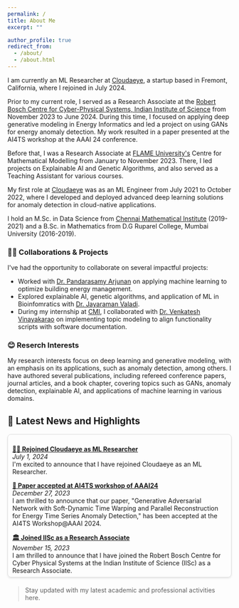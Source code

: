 ```yaml
---
permalink: /
title: About Me
excerpt: ""

author_profile: true
redirect_from: 
  - /about/
  - /about.html
---
```




I am currently an ML Researcher at [Cloudaeye](https://www.cloudaeye.com/), a startup based in Fremont, California, where I rejoined in July 2024.

Prior to my current role, I served as a Research Associate at the [Robert Bosch Centre for Cyber-Physical Systems, Indian Institute of Science](https://cps.iisc.ac.in/) from November 2023 to June 2024. During this time, I focused on applying deep generative modeling in Energy Informatics and led a project on using GANs for energy anomaly detection. My work resulted in a paper presented at the AI4TS workshop at the AAAI 24 conference.

Before that, I was a Research Associate at [FLAME University's](https://www.flame.edu.in/) Centre for Mathematical Modelling from January to November 2023. There, I led projects on Explainable AI and Genetic Algorithms, and also served as a Teaching Assistant for various courses.

My first role at [Cloudaeye](https://www.cloudaeye.com/) was as an ML Engineer from July 2021 to October 2022, where I developed and deployed advanced deep learning solutions for anomaly detection in cloud-native applications.

I hold an M.Sc. in Data Science from [Chennai Mathematical Institute](https://www.cmi.ac.in/) (2019-2021) and a B.Sc. in Mathematics from D.G Ruparel College, Mumbai University (2016-2019).



### 🙌🔬 Collaborations & Projects

I've had the opportunity to collaborate on several impactful projects:

- Worked with [Dr. Pandarasamy Arjunan](https://www.samy101.com/) on applying machine learning to optimize building energy management.
- Explored explainable AI, genetic algorithms, and application of ML in Bioinfomratics with [Dr. Jayaraman Valadi](https://www.flame.edu.in/faculty/jayaraman-v-k).
- During my internship at [CMI](https://www.cmi.ac.in/), I collaborated with [Dr. Venkatesh Vinayakarao](http://vvtesh.co.in/) on implementing topic modeling to align functionality scripts with software documentation.


### 😊 Reserch Interests

My research interests focus on deep learning and generative modeling, with an emphasis on its applications, such as anomaly detection, among others. I have authored several publications, including refereed conference papers, journal articles, and a book chapter, covering topics such as GANs, anomaly detection, explainable AI, and applications of machine learning in various domains.


## 📰 Latest News and Highlights

<div style="border: 1px solid #ddd; padding: 10px; margin-bottom: 20px; max-height: 300px; overflow-y: auto; border-radius: 8px; box-shadow: 0 2px 4px rgba(0,0,0,0.1);">

  <p>
    <strong><a href="https://www.cloudaeye.com/"> 👨‍💻 Rejoined Cloudaeye as ML Researcher</a></strong><br>
    <em>July 1, 2024</em><br>
    I'm excited to announce that I have rejoined Cloudaeye as an ML Researcher.
  </p>

  <p>
    <strong><a href="https://www.linkedin.com/posts/hardik-prabhu_github-hardikprabhuenergy-time-series-anomaly-detection-activity-7145848258379120640-UgQN?utm_source=share&utm_medium=member_desktop"> 🥳 Paper accepted at AI4TS workshop of AAAI24 </a></strong><br>
    <em>December  27, 2023</em><br>
    I am thrilled to announce that our paper, "Generative Adversarial Network with Soft-Dynamic Time Warping and Parallel Reconstruction for Energy Time Series Anomaly Detection," has been accepted at the AI4TS Workshop@AAAI 2024. 
  </p>

  <p>
    <strong><a href="https://cps.iisc.ac.in/">🏛️ Joined IISc as a Research Associate</a></strong><br>
    <em>November 15, 2023</em><br>
    I am thrilled to announce that I have joined the Robert Bosch Centre for Cyber Physical Systems at the Indian Institute of Science (IISc) as a Research Associate.
  </p>
  


  <!-- Repeat the <p>...</p> block for each news item -->
  
</div>

> Stay updated with my latest academic and professional activities here.